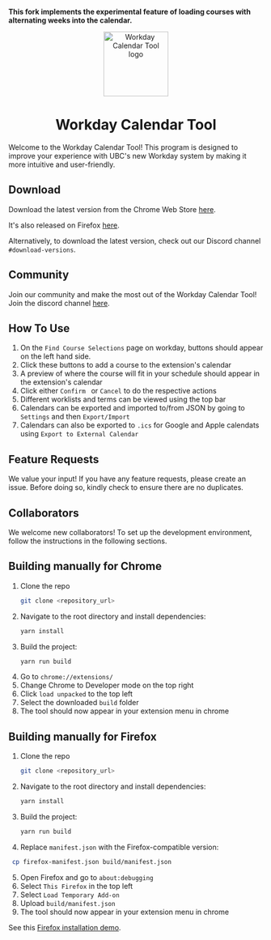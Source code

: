 **This fork implements the experimental feature of loading courses with alternating weeks into the calendar.**

<p align="center">
  <img src="/public/logo128.png" width="128px" height="128px" alt="Workday Calendar Tool logo">
</p>
<h1 align="center">Workday Calendar Tool</h1>

Welcome to the Workday Calendar Tool! This program is designed to improve your experience with UBC's new Workday system by making it more intuitive and user-friendly.

## Download
Download the latest version from the Chrome Web Store [here](https://chromewebstore.google.com/detail/ubc-workday-side-by-side/gonljejijjjmjccdbjokcmmdfmlincmh).

It's also released on Firefox [here](https://addons.mozilla.org/en-GB/firefox/addon/ubc-workday-calendar).

Alternatively, to download the latest version, check out our Discord channel `#download-versions`. 

## Community
Join our community and make the most out of the Workday Calendar Tool!
Join the discord channel [here](https://discord.gg/cx93fAJUJf).

## How To Use
1. On the `Find Course Selections` page on workday, buttons should appear on the left hand side. 
2. Click these buttons to add a course to the extension's calendar
3. A preview of where the course will fit in your schedule should appear in the extension's calendar
4. Click either `Confirm ` or `Cancel` to do the respective actions
5. Different worklists and terms can be viewed using the top bar
6. Calendars can be exported and imported to/from JSON by going to `Settings` and then `Export/Import`
7. Calendars can also be exported to `.ics` for Google and Apple calendats using `Export to External Calendar`


## Feature Requests
We value your input! If you have any feature requests, please create an issue.
Before doing so, kindly check to ensure there are no duplicates.

## Collaborators
We welcome new collaborators! To set up the development environment, follow 
the instructions in the following sections.

## Building manually for Chrome

1. Clone the repo
   ```bash
   git clone <repository_url>
   ```
2. Navigate to the root directory and install dependencies:
   ```bash
   yarn install
   ```
3. Build the project:
   ```bash
   yarn run build
   ```
4. Go to `chrome://extensions/`
5. Change Chrome to Developer mode on the top right
6. Click `load unpacked` to the top left
7. Select the downloaded `build` folder
8. The tool should now appear in your extension menu in chrome

## Building manually for Firefox

1. Clone the repo
   ```bash
   git clone <repository_url>
   ```
2. Navigate to the root directory and install dependencies:
   ```bash
   yarn install
   ```
3. Build the project:
   ```bash
   yarn run build
   ```
4. Replace `manifest.json` with the Firefox-compatible version:
  ```bash
   cp firefox-manifest.json build/manifest.json
   ```
5. Open Firefox and go to `about:debugging`
6. Select `This Firefox` in the top left
7. Select `Load Temporary Add-on`
9. Upload `build/manifest.json`
10. The tool should now appear in your extension menu in chrome

See this [Firefox installation demo](./public/firefox-demo-v1.3.gif).
